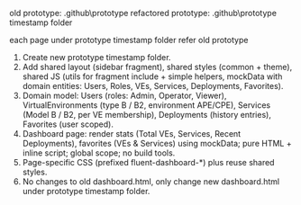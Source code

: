 

old prototype:  .github\prototype
refactored prototype:  .github\prototype timestamp folder

each page under prototype timestamp folder refer old prototype

1. Create new prototype timestamp folder.
2. Add shared layout (sidebar fragment), shared styles (common + theme), shared JS (utils for fragment include + simple helpers, mockData with domain entities: Users, Roles, VEs, Services, Deployments, Favorites).
3. Domain model: Users (roles: Admin, Operator, Viewer), VirtualEnvironments (type B / B2, environment APE/CPE), Services (Model B / B2, per VE membership), Deployments (history entries), Favorites (user scoped).
4. Dashboard page: render stats (Total VEs, Services, Recent Deployments), favorites (VEs & Services) using mockData; pure HTML + inline script; global scope; no build tools.
5. Page-specific CSS (prefixed fluent-dashboard-*) plus reuse shared styles.
7. No changes to old dashboard.html, only change new dashboard.html under prototype timestamp folder.